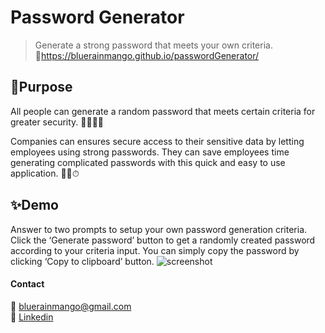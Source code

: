 # Password Generator
> Generate a strong password that meets your own criteria.<br />
🔗https://bluerainmango.github.io/passwordGenerator/

## 🎯Purpose
All people can generate a random password that meets certain criteria for greater security. 👩👨👧👦

Companies can ensures secure access to their sensitive data by letting employees using strong passwords. They can save employees time generating complicated passwords with this quick and easy to use application. 💼🏢⏱

## ✨Demo
Answer to two prompts to setup your own password generation criteria. Click the ‘Generate password’ button to get a randomly created password according to your criteria input. You can simply copy the password by clicking ‘Copy to clipboard’ button. 
![screenshot](./assets/screenshot.gif)

#### Contact
📧 bluerainmango@gmail.com <br />
🔗 [Linkedin](https://www.linkedin.com/in/emily-yu-4b0109112/)

